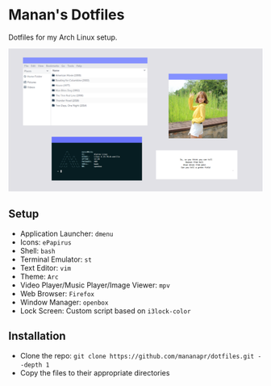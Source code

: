 # Manan's Dotfiles
Dotfiles for my Arch Linux setup.

![openbox](openbox.png "openbox")

## Setup
- Application Launcher: `dmenu`
- Icons: `ePapirus`
- Shell: `bash`
- Terminal Emulator: `st`
- Text Editor: `vim`
- Theme: `Arc`
- Video Player/Music Player/Image Viewer: `mpv`
- Web Browser: `Firefox`
- Window Manager: `openbox`
- Lock Screen: Custom script based on `i3lock-color`

## Installation

- Clone the repo: `git clone https://github.com/mananapr/dotfiles.git --depth 1`
- Copy the files to their appropriate directories
